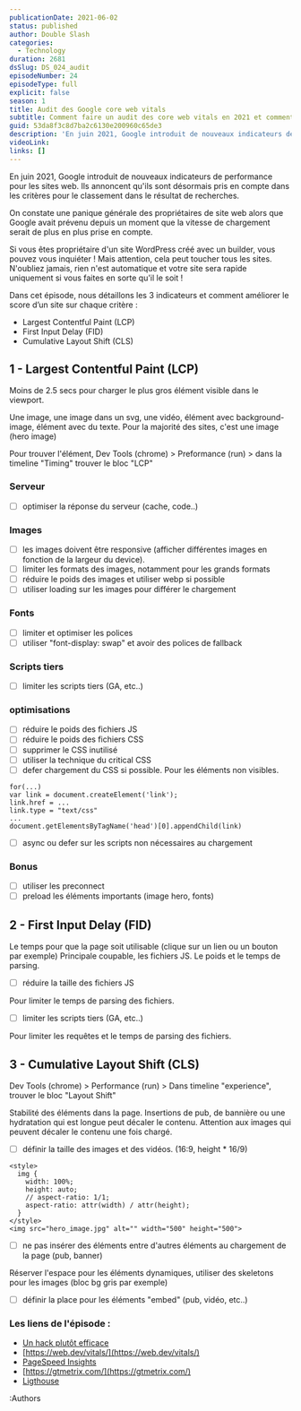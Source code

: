 ```yaml
---
publicationDate: 2021-06-02
status: published
author: Double Slash
categories:
  - Technology
duration: 2681
dsSlug: DS_024_audit
episodeNumber: 24
episodeType: full
explicit: false
season: 1
title: Audit des Google core web vitals
subtitle: Comment faire un audit des core web vitals en 2021 et comment améliorer le score d’un site sur chaque critère.
guid: 53da8f3c8d7ba2c6130e200960c65de3
description: 'En juin 2021, Google introduit de nouveaux indicateurs de performance pour les sites web. Ils annoncent qu''ils sont désormais pris en compte dans les critères pour le classement dans le résultat de recherches. On constate une panique générale des propriétaires de site web alors que Google avait prévenu depuis un moment que la vitesse de chargement serait de plus en plus prise en compte. Si vous êtes propriétaire d''un site WordPress créé avec un builder, vous pouvez vous inquiéter ! Mais attention, cela peut toucher tous les sites. N''oubliez jamais, rien n''est automatique et votre site sera rapide uniquement si vous faites en sorte qu''il le soit ! Dans cet épisode, nous détaillons les 3 indicateurs et comment améliorer le score d’un site sur chaque critère : Largest Contentful Paint (LCP) First Input Delay (FID) Cumulative Layout Shift (CLS) 1 - Largest Contentful Paint (LCP) Moins de 2.5 secs pour charger le plus gros élément visible dans le viewport. Une image, une image dans un svg, une vidéo, élément avec background-image, élément avec du texte. Pour la majorité des sites, c''est une image (hero image) Pour trouver l''élément, Dev Tools (chrome) > Preformance (run) > dans la timeline "Timing" trouver le bloc "LCP" Serveur optimiser la réponse du serveur (cache, code..) Images les images doivent être responsive (afficher différentes images en fonction de la largeur du device). limiter les formats des images, notamment pour les grands formats réduire le poids des images et utiliser webp si possible utiliser loading sur les images pour différer le chargement Fonts limiter et optimiser les polices utiliser "font-display: swap" et avoir des polices de fallback Scripts tiers limiter les scripts tiers (GA, etc..) optimisations réduire le poids des fichiers JS réduire le poids des fichiers CSS supprimer le CSS inutilisé utiliser la technique du critical CSS defer chargement du CSS si possible. Pour les éléments non visibles. async ou defer sur les scripts non nécessaires au chargement Bonus utiliser les preconnect preload les éléments importants (image hero, fonts) 2 - First Input Delay (FID) Le temps pour que la page soit utilisable (clique sur un lien ou un bouton par exemple) Principale coupable, les fichiers JS. Le poids et le temps de parsing. réduire la taille des fichiers JS Pour limiter le temps de parsing des fichiers. limiter les scripts tiers (GA, etc..) Pour limiter les requêtes et le temps de parsing des fichiers. 3 - Cumulative Layout Shift (CLS) Dev Tools (chrome) > Performance (run) > Dans timeline "experience", trouver le bloc "Layout Shift" Stabilité des éléments dans la page. Insertions de pub, de bannière ou une hydratation qui est longue peut décaler le contenu. Attention aux images qui peuvent décaler le contenu une fois chargé. définir la taille des images et des vidéos. (16:9, height * 16/9) ne pas insérer des éléments entre d''autres éléments au chargement de la page (pub, banner) Réserver l''espace pour les éléments dynamiques, utiliser des skeletons pour les images (bloc bg gris par exemple) définir la place pour les éléments "embed" (pub, vidéo, etc..) Les liens de l''épisode : Un hack plutôt efficace https://web.dev/vitals/ PageSpeed Insights https://gtmetrix.com/ Ligthouse Podcast présenté par : Alexandre Duval @xlanex6 Patrick Faramaz @PatrickFaramaz'
videoLink: 
links: []
---
```


En juin 2021, Google introduit de nouveaux indicateurs de performance pour les sites web. Ils annoncent qu'ils sont désormais pris en compte dans les critères pour le classement dans le résultat de recherches.

On constate une panique générale des propriétaires de site web alors que Google avait prévenu depuis un moment que la vitesse de chargement serait de plus en plus prise en compte.

Si vous êtes propriétaire d'un site WordPress créé avec un builder, vous pouvez vous inquiéter ! Mais attention, cela peut toucher tous les sites. N'oubliez jamais, rien n'est automatique et votre site sera rapide uniquement si vous faites en sorte qu'il le soit !

Dans cet épisode, nous détaillons les 3 indicateurs et comment améliorer le score d’un site sur chaque critère :

- Largest Contentful Paint (LCP)
- First Input Delay (FID)
- Cumulative Layout Shift (CLS)

## 1 - Largest Contentful Paint (LCP)

Moins de 2.5 secs pour charger le plus gros élément visible dans le viewport.

Une image, une image dans un svg, une vidéo, élément avec background-image, élément avec du texte.
Pour la majorité des sites, c'est une image (hero image)

Pour trouver l'élément, Dev Tools (chrome) > Preformance (run) > dans la timeline "Timing" trouver le bloc "LCP"

### Serveur

- [ ] optimiser la réponse du serveur (cache, code..)

### Images

- [ ] les images doivent être responsive (afficher différentes images en fonction de la largeur du device).
- [ ] limiter les formats des images, notamment pour les grands formats
- [ ] réduire le poids des images et utiliser webp si possible
- [ ] utiliser loading sur les images pour différer le chargement

### Fonts

- [ ] limiter et optimiser les polices
- [ ] utiliser "font-display: swap" et avoir des polices de fallback

### Scripts tiers

- [ ] limiter les scripts tiers (GA, etc..)

### optimisations

- [ ] réduire le poids des fichiers JS
- [ ] réduire le poids des fichiers CSS
- [ ] supprimer le CSS inutilisé
- [ ] utiliser la technique du critical CSS
- [ ] defer chargement du CSS si possible. Pour les éléments non visibles.

```
for(...)
var link = document.createElement('link');
link.href = ...
link.type = "text/css"
...
document.getElementsByTagName('head')[0].appendChild(link)
```

- [ ] async ou defer sur les scripts non nécessaires au chargement

### Bonus

- [ ] utiliser les preconnect
- [ ] preload les éléments importants (image hero, fonts)

## 2 - First Input Delay (FID)

Le temps pour que la page soit utilisable (clique sur un lien ou un bouton par exemple)
Principale coupable, les fichiers JS. Le poids et le temps de parsing.

- [ ] réduire la taille des fichiers JS

Pour limiter le temps de parsing des fichiers.

- [ ] limiter les scripts tiers (GA, etc..)

Pour limiter les requêtes et le temps de parsing des fichiers.

## 3 - Cumulative Layout Shift (CLS)

Dev Tools (chrome) > Performance (run) > Dans timeline "experience", trouver le bloc "Layout Shift"

Stabilité des éléments dans la page. Insertions de pub, de bannière ou une hydratation qui est longue peut décaler le contenu. Attention aux images qui peuvent décaler le contenu une fois chargé.

- [ ] définir la taille des images et des vidéos. (16:9, height \* 16/9)

```
<style>
  img {
    width: 100%;
    height: auto;
	// aspect-ratio: 1/1;
    aspect-ratio: attr(width) / attr(height);
  }
</style>
<img src="hero_image.jpg" alt="" width="500" height="500">

```

- [ ] ne pas insérer des éléments entre d'autres éléments au chargement de la page (pub, banner)

Réserver l'espace pour les éléments dynamiques, utiliser des skeletons pour les images (bloc bg gris par exemple)

- [ ] définir la place pour les éléments "embed" (pub, vidéo, etc..)

### Les liens de l'épisode :

- [Un hack plutôt efficace](https://www.devisedlabs.com/blog/largest-contentful-paint-lcp-hack)
- [https://web.dev/vitals/](https://web.dev/vitals/)
- [PageSpeed Insights](https://developers.google.com/speed/pagespeed/insights/?hl=fr)
- [https://gtmetrix.com/](https://gtmetrix.com/)
- [Ligthouse](https://developers.google.com/web/tools/lighthouse)

:Authors
